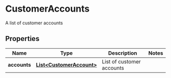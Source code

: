

# CustomerAccounts

A list of customer accounts

## Properties

| Name | Type | Description | Notes |
|------------ | ------------- | ------------- | -------------|
|**accounts** | [**List&lt;CustomerAccount&gt;**](CustomerAccount.md) | List of customer accounts |  |



